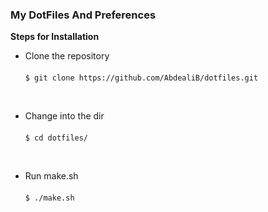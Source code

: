 ### My DotFiles And Preferences ###

**Steps for Installation**

* Clone the repository <br/><br />
`$ git clone https://github.com/AbdealiB/dotfiles.git`
<br />

* Change into the dir <br /><br />
`$ cd dotfiles/`
<br />

* Run make.sh <br /><br />
`$ ./make.sh`
